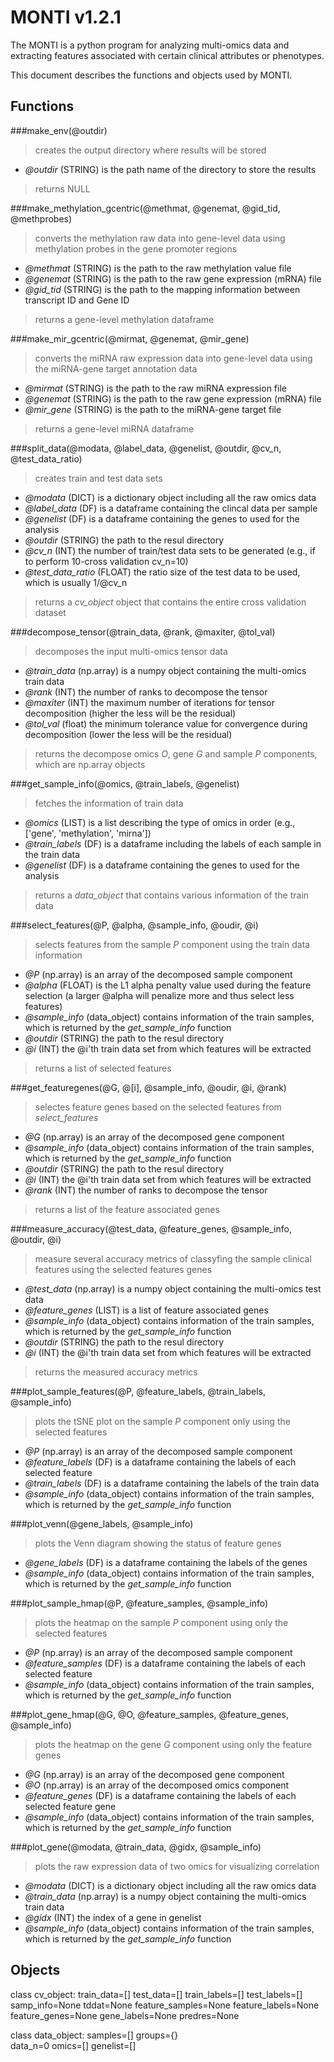 # MONTI v1.2.1

The MONTI is a python program for analyzing multi-omics data and extracting features associated with certain clinical attributes or phenotypes.

This document describes the functions and objects used by MONTI.

## Functions

###make_env(@outdir)
> creates the output directory where results will be stored
- *@outdir* (STRING) is the path name of the directory to store the results
> returns NULL


###make_methylation_gcentric(@methmat, @genemat, @gid_tid, @methprobes)
> converts the methylation raw data into gene-level data using methylation probes in the gene promoter regions
- *@methmat* (STRING) is the path to the raw methylation value file
- *@genemat* (STRING) is the path to the raw gene expression (mRNA) file
- *@gid_tid* (STRING) is the path to the mapping information between transcript ID and Gene ID
> returns a gene-level methylation dataframe


###make_mir_gcentric(@mirmat, @genemat, @mir_gene)
> converts the miRNA raw expression data into gene-level data using the miRNA-gene target annotation data
- *@mirmat* (STRING) is the path to the raw miRNA expression file
- *@genemat* (STRING) is the path to the raw gene expression (mRNA) file
- *@mir_gene* (STRING) is the path to the miRNA-gene target file
> returns a gene-level miRNA dataframe


###split_data(@modata, @label_data, @genelist, @outdir, @cv_n, @test_data_ratio)
> creates train and test data sets
- *@modata* (DICT) is a dictionary object including all the raw omics data
- *@label_data* (DF) is a dataframe containing the clincal data per sample
- *@genelist* (DF) is a dataframe containing the genes to used for the analysis
- *@outdir* (STRING) the path to the resul directory
- *@cv_n* (INT) the number of train/test data sets to be generated (e.g., if to perform 10-cross validation cv_n=10)
- *@test_data_ratio* (FLOAT) the ratio size of the test data to be used, which is usually 1/@cv_n
> returns a *cv_object* object that contains the entire cross validation dataset


###decompose_tensor(@train_data, @rank, @maxiter, @tol_val)
> decomposes the input multi-omics tensor data
- *@train_data* (np.array) is a numpy object containing the multi-omics train data
- *@rank* (INT) the number of ranks to decompose the tensor
- *@maxiter* (INT) the maximum number of iterations for tensor decomposition (higher the less will be the residual)
- *@tol_val* (float) the minimum tolerance value for convergence during decomposition (lower the less will be the residual)
> returns the decompose omics *O*, gene *G* and sample *P* components, which are np.array objects


###get_sample_info(@omics, @train_labels, @genelist)
> fetches the information of train data
- *@omics* (LIST) is a list describing the type of omics in order (e.g., ['gene', 'methylation', 'mirna'])
- *@train_labels* (DF) is a dataframe including the labels of each sample in the train data
- *@genelist* (DF) is a dataframe containing the genes to used for the analysis
> returns a *data_object* that contains various information of the train data


###select_features(@P, @alpha, @sample_info, @oudir, @i)
> selects features from the sample *P* component using the train data information
- *@P* (np.array) is an array of the decomposed sample component
- *@alpha* (FLOAT) is the L1 alpha penalty value used during the feature selection (a larger @alpha will penalize more and thus select less features)
- *@sample_info* (data_object) contains information of the train samples, which is returned by the *get_sample_info* function
- *@outdir* (STRING) the path to the resul directory
- *@i* (INT) the @i'th train data set from which features will be extracted
> returns a list of selected features


###get_featuregenes(@G, @[i], @sample_info, @oudir, @i, @rank)
> selectes feature genes based on the selected features from *select_features*
- *@G* (np.array) is an array of the decomposed gene component
- *@sample_info* (data_object) contains information of the train samples, which is returned by the *get_sample_info* function
- *@outdir* (STRING) the path to the resul directory
- *@i* (INT) the @i'th train data set from which features will be extracted
- *@rank* (INT) the number of ranks to decompose the tensor
> returns a list of the feature associated genes


###measure_accuracy(@test_data, @feature_genes, @sample_info, @outdir, @i)
> measure several accuracy metrics of classyfing the sample clinical features using the selected features genes 
- *@test_data* (np.array) is a numpy object containing the multi-omics test data
- *@feature_genes* (LIST) is a list of feature associated genes
- *@sample_info* (data_object) contains information of the train samples, which is returned by the *get_sample_info* function
- *@outdir* (STRING) the path to the resul directory
- *@i* (INT) the @i'th train data set from which features will be extracted
> returns the measured accuracy metrics


###plot_sample_features(@P, @feature_labels, @train_labels, @sample_info)
> plots the tSNE plot on the sample *P* component only using the selected features
- *@P* (np.array) is an array of the decomposed sample component
- *@feature_labels* (DF) is a dataframe containing the labels of each selected feature
- *@train_labels* (DF) is a dataframe containing the labels of the train data
- *@sample_info* (data_object) contains information of the train samples, which is returned by the *get_sample_info* function


###plot_venn(@gene_labels, @sample_info)
> plots the Venn diagram showing the status of feature genes
- *@gene_labels* (DF) is a dataframe containing the labels of the genes
- *@sample_info* (data_object) contains information of the train samples, which is returned by the *get_sample_info* function


###plot_sample_hmap(@P, @feature_samples, @sample_info)
> plots the heatmap on the sample *P* component using only the selected features
- *@P* (np.array) is an array of the decomposed sample component
- *@feature_samples* (DF) is a dataframe containing the labels of each selected feature
- *@sample_info* (data_object) contains information of the train samples, which is returned by the *get_sample_info* function


###plot_gene_hmap(@G, @O, @feature_samples, @feature_genes, @sample_info)
> plots the heatmap on the gene *G* component using only the feature genes
- *@G* (np.array) is an array of the decomposed gene component
- *@O* (np.array) is an array of the decomposed omics component
- *@feature_genes* (DF) is a dataframe containing the labels of each selected feature gene
- *@sample_info* (data_object) contains information of the train samples, which is returned by the *get_sample_info* function


###plot_gene(@modata, @train_data, @gidx, @sample_info)
> plots the raw expression data of two omics for visualizing correlation
- *@modata* (DICT) is a dictionary object including all the raw omics data
- *@train_data* (np.array) is a numpy object containing the multi-omics train data
- *@gidx* (INT) the index of a gene in genelist
- *@sample_info* (data_object) contains information of the train samples, which is returned by the *get_sample_info* function



## Objects

class cv_object:
	train_data=[]
	test_data=[]
	train_labels=[]
	test_labels=[]
	samp_info=None
	tddat=None
	feature_samples=None
	feature_labels=None
	feature_genes=None
	gene_labels=None
	predres=None


class data_object:
	samples=[]
	groups={}	
	data_n=0
	omics=[]
	genelist=[]


